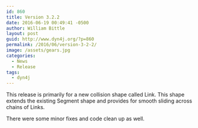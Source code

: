 ```yaml
---
id: 860
title: Version 3.2.2
date: 2016-06-19 00:49:41 -0500
author: William Bittle
layout: post
guid: http://www.dyn4j.org/?p=860
permalink: /2016/06/version-3-2-2/
image: /assets/gears.jpg
categories:
  - News
  - Release
tags:
  - dyn4j
---
```

This release is primarily for a new collision shape called Link. This shape extends the existing Segment shape and provides for smooth sliding across chains of Links.

There were some minor fixes and code clean up as well.
